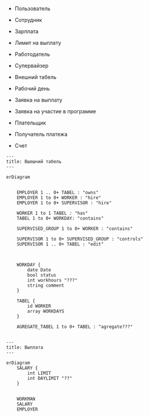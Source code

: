 - Пользователь
- Сотрудник
- Зарплата
- Лимит на выплату
- Работодатель
- Супервайзер
- Внешний табель
- Рабочий день

- Заявка на выплату
- Заявка на участие в программе

- Плательщик
- Получатель платежа
- Счет




```mermaid
---
title: Вшешний табель
---

erDiagram


    EMPLOYER 1 .. 0+ TABEL : "owns"
    EMPLOYER 1 to 0+ WORKER : "hire"
    EMPLOYER 1 to 0+ SUPERVISOR : "hire"

    WORKER 1 to 1 TABEL : "has"
    TABEL 1 to 0+ WORKDAY: "contains"

    SUPERVISED_GROUP 1 to 0+ WORKER : "contains"

    SUPERVISOR 1 to 0+ SUPERVISED_GROUP : "controls"
    SUPERVISOR 1 .. 0+ TABEL : "edit"



    WORKDAY {
        date Date
        bool status
        int workhours "???"
        string comment
    }

    TABEL {
        id WORKER
        array WORKDAYS
    }

    AGREGATE_TABEL 1 to 0+ TABEL : "agregate???"

```


```mermaid

---
title: Выплата
---

erDiagram
    SALARY {
        int LIMIT
        int DAYLIMIT "??"
    }


    WORKMAN
    SALARY
    EMPLOYER


```